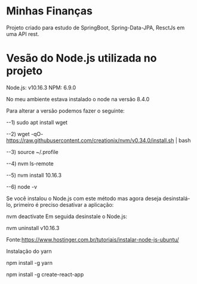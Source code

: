 # Minhas Finanças
Projeto criado para estudo de SpringBoot, Spring-Data-JPA, ResctJs em uma API rest.

# Vesão do Node.js utilizada no projeto
Node.js: v10.16.3
NPM: 6.9.0

No meu ambiente estava instalado o node na versão 8.4.0

Para alterar a versão podemos fazer o seguinte:

--1) sudo apt install wget

--2) wget -qO- https://raw.githubusercontent.com/creationix/nvm/v0.34.0/install.sh | bash

--3) source ~/.profile

--4) nvm ls-remote

--5) nvm install 10.16.3

--6) node -v

Se você instalou o Node.js com este método mas agora deseja desinstalá-lo, primeiro é preciso desativar a aplicação:

nvm deactivate
Em seguida desinstale o Node.js:

nvm uninstall v10.16.3


Fonte:https://www.hostinger.com.br/tutoriais/instalar-node-js-ubuntu/


Instalação do yarn

npm install -g yarn

npm install -g create-react-app


